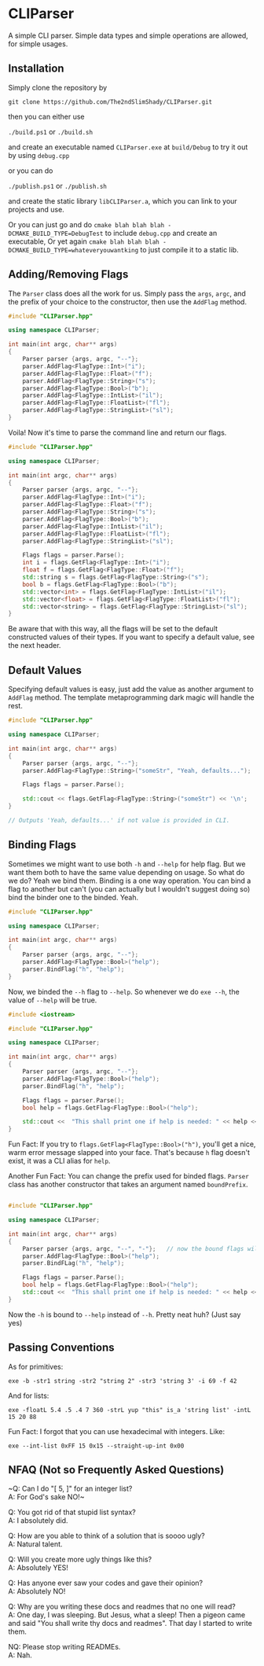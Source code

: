 # CLIParser

A simple CLI parser. Simple data types and simple operations are allowed, for simple usages.

## Installation

Simply clone the repository by

`git clone https://github.com/The2ndSlimShady/CLIParser.git`

then you can either use

`./build.ps1` or `./build.sh`

and create an executable named `CLIParser.exe` at `build/Debug` to try it out by using `debug.cpp`

or you can do

`./publish.ps1` or `./publish.sh`

and create the static library `libCLIParser.a`, which you can link to your projects and use.

Or you can just go and do `cmake blah blah blah -DCMAKE_BUILD_TYPE=DebugTest` to include `debug.cpp` and create an executable,
Or yet again `cmake blah blah blah -DCMAKE_BUILD_TYPE=whateveryouwantking` to just compile it to a static lib.


## Adding/Removing Flags

The `Parser` class does all the work for us. Simply pass the `args`, `argc`, and the prefix of your choice to the constructor, then use the `AddFlag` method.

```cpp
#include "CLIParser.hpp"

using namespace CLIParser;

int main(int argc, char** args)
{
	Parser parser {args, argc, "--"};
	parser.AddFlag<FlagType::Int>("i");
	parser.AddFlag<FlagType::Float>("f");
	parser.AddFlag<FlagType::String>("s");
	parser.AddFlag<FlagType::Bool>("b");
	parser.AddFlag<FlagType::IntList>("il");
	parser.AddFlag<FlagType::FloatList>("fl");
	parser.AddFlag<FlagType::StringList>("sl");
}
```

Voila! Now it's time to parse the command line and return our flags.

```cpp
#include "CLIParser.hpp"

using namespace CLIParser;

int main(int argc, char** args)
{
	Parser parser {args, argc, "--"};
	parser.AddFlag<FlagType::Int>("i");
	parser.AddFlag<FlagType::Float>("f");
	parser.AddFlag<FlagType::String>("s");
	parser.AddFlag<FlagType::Bool>("b");
	parser.AddFlag<FlagType::IntList>("il");
	parser.AddFlag<FlagType::FloatList>("fl");
	parser.AddFlag<FlagType::StringList>("sl");

	Flags flags = parser.Parse();
	int i = flags.GetFlag<FlagType::Int>("i");
	float f = flags.GetFlag<FlagType::Float>("f");
	std::string s = flags.GetFlag<FlagType::String>("s");
	bool b = flags.GetFlag<FlagType::Bool>("b");
	std::vector<int> = flags.GetFlag<FlagType::IntList>("il");
	std::vector<float> = flags.GetFlag<FlagType::FloatList>("fl");
	std::vector<string> = flags.GetFlag<FlagType::StringList>("sl");
}
```

Be aware that with this way, all the flags will be set to the default constructed values of their types. If you want to specify a default value, see the next header.


## Default Values

Specifying default values is easy, just add the value as another argument to `AddFlag` method. The template metaprogramming dark magic will handle the rest.

```cpp
#include "CLIParser.hpp"

using namespace CLIParser;

int main(int argc, char** args)
{
	Parser parser {args, argc, "--"};
	parser.AddFlag<FlagType::String>("someStr", "Yeah, defaults...");

    Flags flags = parser.Parse();

    std::cout << flags.GetFlag<FlagType::String>("someStr") << '\n';
}

// Outputs 'Yeah, defaults...' if not value is provided in CLI.
```


## Binding Flags

Sometimes we might want to use both `-h` and `--help` for help flag. But we want them both to have the same value depending on usage. So what do we do? Yeah we bind them.
Binding is a one way operation. You can bind a flag to another but can't (you can actually but I wouldn't suggest doing so) bind the binder one to the binded. Yeah.

```cpp
#include "CLIParser.hpp"

using namespace CLIParser;

int main(int argc, char** args)
{
	Parser parser {args, argc, "--"};
	parser.AddFlag<FlagType::Bool>("help");
	parser.BindFlag("h", "help");
}
```

Now, we binded the `--h` flag to `--help`. So whenever we do `exe --h`, the value of `--help` will be true.

```cpp
#include <iostream>

#include "CLIParser.hpp"

using namespace CLIParser;

int main(int argc, char** args)
{
	Parser parser {args, argc, "--"};
	parser.AddFlag<FlagType::Bool>("help");
	parser.BindFlag("h", "help");

	Flags flags = parser.Parse();
	bool help = flags.GetFlag<FlagType::Bool>("help");

	std::cout <<  "This shall print one if help is needed: " << help << '\n';
}
```

Fun Fact: If you try to `flags.GetFlag<FlagType::Bool>("h")`, you'll get a nice, warm error message slapped into your face. That's because `h` flag doesn't exist, it was a CLI alias for `help`. 

Another Fun Fact: You can change the prefix used for binded flags. `Parser` class has another constructor that takes an argument named `boundPrefix`.

```cpp

#include "CLIParser.hpp"

using namespace CLIParser;

int main(int argc, char** args)
{
    Parser parser {args, argc, "--", "-"};   // now the bound flags will use `-` as prefix
    parser.AddFlag<FlagType::Bool>("help");
    parser.BindFLag("h", "help");

    Flags flags = parser.Parse();
    bool help = flags.GetFlag<FlagType::Bool>("help");
	std::cout <<  "This shall print one if help is needed: " << help << '\n';
}
```

Now the `-h` is bound to `--help` instead of `--h`. Pretty neat huh? (Just say yes)

  
## Passing Conventions

As for primitives:

`exe -b -str1 string -str2 "string 2" -str3 'string 3' -i 69 -f 42`

And for lists:

`exe -floatL 5.4 .5 .4 7 360 -strL yup "this" is_a 'string list' -intL 15 20 88`

Fun Fact: I forgot that you can use hexadecimal with integers. Like:

`exe --int-list 0xFF 15 0x15 --straight-up-int 0x00`


## NFAQ (Not so Frequently Asked Questions)

~Q: Can I do "[ 5, ]" for an integer list?\
A: For God's sake NO!~

Q: You got rid of that stupid list syntax? \
A: I absolutely did.

Q: How are you able to think of a solution that is soooo ugly?\
A: Natural talent.

Q: Will you create more ugly things like this?\
A: Absolutely YES!

Q: Has anyone ever saw your  codes and gave their opinion?\
A: Absolutely NO!

Q: Why are you writing these docs and readmes that no one will read?\
A: One day, I was sleeping. But Jesus, what a sleep! Then a pigeon came and said "You shall write thy docs and readmes". That day I started to write them.

NQ: Please stop writing READMEs. \
A: Nah.
